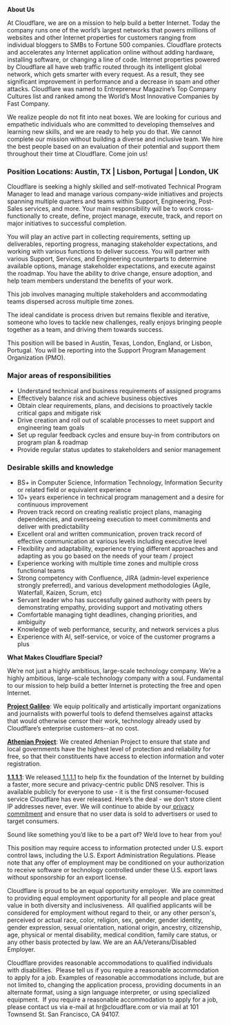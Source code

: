<div class="content-intro">
	<div><strong>About Us</strong></div>
	<div>
		<p>At Cloudflare, we are on a mission to help build a better Internet. Today the company runs one of the world’s largest networks that powers millions of websites and other Internet properties for customers ranging from individual bloggers to SMBs to Fortune 500 companies. Cloudflare protects and accelerates any Internet application online without adding hardware, installing software, or changing a line of code. Internet properties powered by Cloudflare all have web traffic routed through its intelligent global network, which gets smarter with every request. As a result, they see significant improvement in performance and a decrease in spam and other attacks. Cloudflare was named to Entrepreneur Magazine’s Top Company Cultures list and ranked among the World’s Most Innovative Companies by Fast Company.&nbsp;</p>
		<p><span style="font-weight: 400;">We realize people do not fit into neat boxes. We are looking for curious and empathetic individuals who are committed to developing themselves and learning new skills, and we are ready to help you do that. We cannot complete our mission without building a diverse and inclusive team. We hire the best people based on an evaluation of their potential and support them throughout their time at Cloudflare. Come join us!&nbsp;</span></p>
	</div>
</div>
<h3><strong>Position Locations: Austin, TX | Lisbon, Portugal | London, UK</strong></h3>
<p>Cloudflare is seeking a highly skilled and self-motivated Technical Program Manager to lead and manage various company-wide initiatives and projects spanning multiple quarters and teams within Support, Engineering, Post-Sales services, and more. Your main responsibility will be to work cross-functionally to create, define, project manage, execute, track, and report on major initiatives to successful completion.</p>
<p>You will play an active part in collecting requirements, setting up deliverables, reporting progress, managing stakeholder expectations, and working with various functions to deliver success. You will partner with various Support, Services, and Engineering counterparts to determine available options, manage stakeholder expectations, and execute against the roadmap. You have the ability to drive change, ensure adoption, and help team members understand the benefits of your work.</p>
<p>This job involves managing multiple stakeholders and accommodating teams dispersed across multiple time zones.</p>
<p>The ideal candidate is process driven but remains flexible and iterative, someone who loves to tackle new challenges, really enjoys bringing people together as a team, and driving them towards success.</p>
<p>This position will be based in Austin, Texas, London, England, or Lisbon, Portugal. You will be reporting into the Support Program Management Organization (PMO).</p>
<h3><strong>Major areas of responsibilities</strong></h3>
<ul>
	<li>Understand technical and business requirements of assigned programs</li>
	<li>Effectively balance risk and achieve business objectives</li>
	<li>Obtain clear requirements, plans, and decisions to proactively tackle critical gaps and mitigate risk</li>
	<li>Drive creation and roll out of scalable processes to meet support and engineering team goals</li>
	<li>Set up regular feedback cycles and ensure buy-in from contributors on program plan &amp; roadmap</li>
	<li>Provide regular status updates to stakeholders and senior management</li>
</ul>
<h3><strong>Desirable skills and knowledge</strong></h3>
<ul>
	<li>BS+ in Computer Science, Information Technology, Information Security or related field or equivalent experience</li>
	<li>10+ years experience in technical program management and a desire for continuous improvement</li>
	<li>Proven track record on creating realistic project plans, managing dependencies, and overseeing execution to meet commitments and deliver with predictability</li>
	<li>Excellent oral and written communication, proven track record of effective communication at various levels including executive level</li>
	<li>Flexibility and adaptability, experience trying different approaches and adapting as you go based on the needs of your team / project</li>
	<li>Experience working with multiple time zones and multiple cross functional teams</li>
	<li>Strong competency with Confluence, JIRA (admin-level experience strongly preferred), and various development methodologies (Agile, Waterfall, Kaizen, Scrum, etc)</li>
	<li>Servant leader who has successfully gained authority with peers by demonstrating empathy, providing support and motivating others</li>
	<li>Comfortable managing tight deadlines, changing priorities, and ambiguity</li>
	<li>Knowledge of web performance, security, and network services a plus</li>
	<li>Experience with AI, self-service, or voice of the customer programs a plus</li>
</ul>
<div class="content-conclusion">
	<p><strong>What Makes Cloudflare Special?</strong></p>
	<p><span style="font-weight: 400;">We’re not just a highly ambitious, large-scale technology company. We’re a highly ambitious, large-scale technology company with a soul. Fundamental to our mission to help build a better Internet is protecting the free and open Internet.</span></p>
	<p><a href="https://blog.cloudflare.com/protecting-free-expression-online/"><strong>Project Galileo</strong></a><span style="font-weight: 400;">: We equip politically and artistically important organizations and journalists with powerful tools to defend themselves against attacks that would otherwise censor their work, technology already used by Cloudflare’s enterprise customers--at no cost.</span></p>
	<p><strong><a href="https://www.cloudflare.com/athenian/">Athenian Project</a></strong><span style="font-weight: 400;">: We created Athenian Project to ensure that state and local governments have the highest level of protection and reliability for free, so that their constituents have access to election information and voter registration.</span></p>
	<p><a href="https://1.1.1.1/"><strong>1.1.1.1</strong></a><span style="font-weight: 400;">: We released</span><a href="https://1.1.1.1/"> <span style="font-weight: 400;">1.1.1.1</span></a><span style="font-weight: 400;"> to help fix the foundation of the Internet by building a faster, more secure and privacy-centric public DNS resolver. This is available publicly for everyone to use - it is the first consumer-focused service Cloudflare has ever released. Here’s the deal - we don’t store client IP addresses never, ever. We will continue to abide by our</span><a href="https://developers.cloudflare.com/1.1.1.1/privacy/public-dns-resolver"> privacy commitment</a><span style="font-weight: 400;"> and ensure that no user data is sold to advertisers or used to target consumers.</span></p>
	<p><span style="font-weight: 400;">Sound like something you’d like to be a part of? We’d love to hear from you!</span></p>
	<p><span style="font-weight: 400;">This position may require access to information protected under U.S. export control laws, including the U.S. Export Administration Regulations. Please note that any offer of employment may be conditioned on your authorization to receive software or technology controlled under these U.S. export laws without sponsorship for an export license.</span></p>
	<p><span style="font-weight: 400;">Cloudflare is proud to be an equal opportunity employer. &nbsp;We are committed to providing equal employment opportunity for all people and place great value in both diversity and inclusiveness. &nbsp;All qualified applicants will be considered for employment without regard to their, or any other person's, perceived or actual</span> <span style="font-weight: 400;">race, color, religion, sex, gender, gender identity, gender expression, sexual orientation, national origin, ancestry, citizenship, age, physical or mental disability, medical condition, family care status, or any other basis protected by law. </span><span style="font-weight: 400;">We are an AA/Veterans/Disabled Employer.</span></p>
	<p><span style="font-weight: 400;">Cloudflare provides reasonable accommodations to qualified individuals with disabilities. &nbsp;Please tell us if you require a reasonable accommodation to apply for a job. Examples of reasonable accommodations include, but are not limited to, changing the application process, providing documents in an alternate format, using a sign language interpreter, or using specialized equipment. &nbsp;If you require a reasonable accommodation to apply for a job, please contact us via e-mail at </span><span style="font-weight: 400;">hr@cloudflare.com</span><span style="font-weight: 400;"> or via mail at 101 Townsend St. San Francisco, CA 94107.</span></p>
</div>